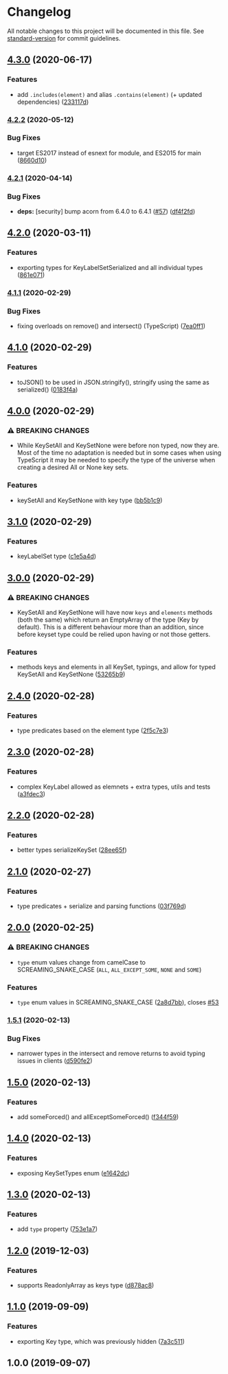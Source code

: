 # Changelog

All notable changes to this project will be documented in this file. See [standard-version](https://github.com/conventional-changelog/standard-version) for commit guidelines.

## [4.3.0](https://github.com/eturino/ts-key-set/compare/v4.2.2...v4.3.0) (2020-06-17)


### Features

* add `.includes(element)` and alias `.contains(element)` (+ updated dependencies) ([233117d](https://github.com/eturino/ts-key-set/commit/233117db7c91c284d7109ace743dde2bf72bed6a))

### [4.2.2](https://github.com/eturino/ts-key-set/compare/v4.2.1...v4.2.2) (2020-05-12)


### Bug Fixes

* target ES2017 instead of esnext for module, and ES2015 for main ([8660d10](https://github.com/eturino/ts-key-set/commit/8660d10dd7cdeddd80ea1d0e43fd6e8eb2e2b1c6))

### [4.2.1](https://github.com/eturino/ts-key-set/compare/v4.2.0...v4.2.1) (2020-04-14)


### Bug Fixes

* **deps:** [security] bump acorn from 6.4.0 to 6.4.1 ([#57](https://github.com/eturino/ts-key-set/issues/57)) ([df4f2fd](https://github.com/eturino/ts-key-set/commit/df4f2fd88b3fe6055fcf059e67b5657e0ff7125a))

## [4.2.0](https://github.com/eturino/ts-key-set/compare/v4.1.1...v4.2.0) (2020-03-11)


### Features

* exporting types for KeyLabelSetSerialized and all individual types ([861e071](https://github.com/eturino/ts-key-set/commit/861e07136e601d45ba26d596cbb71e9e85874770))

### [4.1.1](https://github.com/eturino/ts-key-set/compare/v4.1.0...v4.1.1) (2020-02-29)


### Bug Fixes

* fixing overloads on remove() and intersect() (TypeScript) ([7ea0ff1](https://github.com/eturino/ts-key-set/commit/7ea0ff1aeeb0593153eb40f1eb0f5d7b74bd95ff))

## [4.1.0](https://github.com/eturino/ts-key-set/compare/v4.0.0...v4.1.0) (2020-02-29)


### Features

* toJSON() to be used in JSON.stringify(), stringify using the same as serialized() ([0183f4a](https://github.com/eturino/ts-key-set/commit/0183f4a1056f843f77b0969337027c63ed597f08))

## [4.0.0](https://github.com/eturino/ts-key-set/compare/v3.1.0...v4.0.0) (2020-02-29)


### ⚠ BREAKING CHANGES

* While KeySetAll and KeySetNone were before non typed, now they are. Most of the
time no adaptation is needed but in some cases when using TypeScript it may be needed to specify the
type of the universe when creating a desired All or None key sets.

### Features

* keySetAll and KeySetNone with key type ([bb5b1c9](https://github.com/eturino/ts-key-set/commit/bb5b1c9cba1028d8ba2a63fc16ba920d6c029b7e))

## [3.1.0](https://github.com/eturino/ts-key-set/compare/v3.0.0...v3.1.0) (2020-02-29)


### Features

* keyLabelSet type ([c1e5a4d](https://github.com/eturino/ts-key-set/commit/c1e5a4d45b11cc344784d1edf4597cde140b6bf7))

## [3.0.0](https://github.com/eturino/ts-key-set/compare/v2.4.0...v3.0.0) (2020-02-29)


### ⚠ BREAKING CHANGES

* KeySetAll and KeySetNone will have now `keys` and `elements` methods (both the
same) which return an EmptyArray of the type (Key by default). This is a different behaviour more
than an addition, since before keyset type could be relied upon having or not those getters.

### Features

* methods keys and elements in all KeySet, typings, and allow for typed KeySetAll and KeySetNone ([53265b9](https://github.com/eturino/ts-key-set/commit/53265b9b3e352322dd5fd40978333681a1e2eaab))

## [2.4.0](https://github.com/eturino/ts-key-set/compare/v2.3.0...v2.4.0) (2020-02-28)


### Features

* type predicates based on the element type ([2f5c7e3](https://github.com/eturino/ts-key-set/commit/2f5c7e3557be062684e9d45fdb3b6db19b6ae141))

## [2.3.0](https://github.com/eturino/ts-key-set/compare/v2.2.0...v2.3.0) (2020-02-28)


### Features

* complex KeyLabel allowed as elemnets + extra types, utils and tests ([a3fdec3](https://github.com/eturino/ts-key-set/commit/a3fdec337b19604a270303bb038e2ae5bdbc0849))

## [2.2.0](https://github.com/eturino/ts-key-set/compare/v2.1.0...v2.2.0) (2020-02-28)


### Features

* better types serializeKeySet ([28ee65f](https://github.com/eturino/ts-key-set/commit/28ee65f0ebab40e8cf6a6dee775e844742573583))

## [2.1.0](https://github.com/eturino/ts-key-set/compare/v2.0.0...v2.1.0) (2020-02-27)


### Features

* type predicates + serialize and parsing functions ([03f769d](https://github.com/eturino/ts-key-set/commit/03f769d719ee3b4782f9d3dc4c4610a320f9c948))

## [2.0.0](https://github.com/eturino/ts-key-set/compare/v1.5.1...v2.0.0) (2020-02-25)


### ⚠ BREAKING CHANGES

* `type` enum values change from camelCase to SCREAMING_SNAKE_CASE (`ALL`,
`ALL_EXCEPT_SOME`, `NONE` and `SOME`)

### Features

* `type` enum values in SCREAMING_SNAKE_CASE ([2a8d7bb](https://github.com/eturino/ts-key-set/commit/2a8d7bb9d8fb660bf04a49fd5c4a4a68fc9864f4)), closes [#53](https://github.com/eturino/ts-key-set/issues/53)

### [1.5.1](https://github.com/eturino/ts-key-set/compare/v1.5.0...v1.5.1) (2020-02-13)


### Bug Fixes

* narrower types in the intersect and remove returns to avoid typing issues in clients ([d590fe2](https://github.com/eturino/ts-key-set/commit/d590fe2cdab4330cac4cf0e88445eded70754141))

## [1.5.0](https://github.com/eturino/ts-key-set/compare/v1.4.0...v1.5.0) (2020-02-13)


### Features

* add someForced() and allExceptSomeForced() ([f344f59](https://github.com/eturino/ts-key-set/commit/f344f593c21c893b4d49bb97e72e6544599fc7cf))

## [1.4.0](https://github.com/eturino/ts-key-set/compare/v1.3.0...v1.4.0) (2020-02-13)


### Features

* exposing KeySetTypes enum ([e1642dc](https://github.com/eturino/ts-key-set/commit/e1642dc980aaea3f14c0586191b3991ab652609b))

## [1.3.0](https://github.com/eturino/ts-key-set/compare/v1.2.0...v1.3.0) (2020-02-13)


### Features

* add `type` property ([753e1a7](https://github.com/eturino/ts-key-set/commit/753e1a7dd7d27d73cc7de3e44d93553f4b5cc9c0))

## [1.2.0](https://github.com/eturino/ts-key-set/compare/v1.1.0...v1.2.0) (2019-12-03)


### Features

* supports ReadonlyArray<T> as keys type ([d878ac8](https://github.com/eturino/ts-key-set/commit/d878ac812e8d90c673be19bd3b2310b8fc809a94))

## [1.1.0](https://github.com/eturino/ts-key-set/compare/v1.0.0...v1.1.0) (2019-09-09)


### Features

* exporting Key type, which was previously hidden ([7a3c511](https://github.com/eturino/ts-key-set/commit/7a3c511))

## 1.0.0 (2019-09-07)
